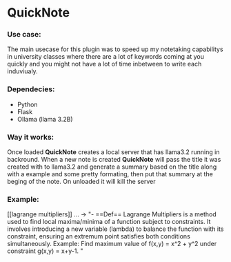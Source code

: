 # QuickNote


### Use case:
The main usecase for this plugin was to speed up my notetaking capabilitys in university classes where there are a lot of keywords coming at you quickly and you might not have a lot of time inbetween to write each induviualy.

### Dependecies:
  - Python
  - Flask
  - Ollama (llama 3.2B)

### Way it works:
Once loaded **QuickNote** creates a local server that has llama3.2 running in backround. When a new note is created **QuickNote** will pass the title it was created with to llama3.2 and generate a summary based on the title along with a example and some pretty formating, then put that summary at the beging of the note. On unloaded it will kill the server 

### Example:

[[lagrange multipliers]] ... -> "- ==Def== Lagrange Multipliers is a method used to find local maxima/minima of a function subject to constraints. It involves introducing a new variable (lambda) to balance the function with its constraint, ensuring an extremum point satisfies both conditions simultaneously. Example: Find maximum value of f(x,y) = x^2 + y^2 under constraint g(x,y) = x+y-1. "

